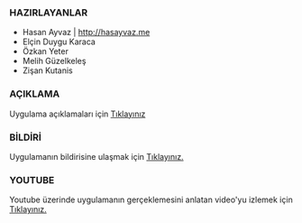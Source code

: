 ### HAZIRLAYANLAR

- Hasan Ayvaz | http://hasayvaz.me
- Elçin Duygu Karaca
- Özkan Yeter
- Melih Güzelkeleş
- Zişan Kutanis

### AÇIKLAMA

Uygulama açıklamaları için [Tıklayınız](http://github.com/19bal/cv-code/tree/master/02-yumruk_atma)

### BİLDİRİ

Uygulamanın bildirisine ulaşmak için [Tıklayınız.](https://docs.google.com/a/bil.omu.edu.tr/file/d/0B0zev4pn8YJUa1JoekJ3bFpMM0k/edit)

### YOUTUBE

Youtube üzerinde uygulamanın gerçeklemesini anlatan video'yu izlemek için [Tıklayınız.](http://www.youtube.com/watch?v=IDZPgeegXpU&feature=youtu.be)
